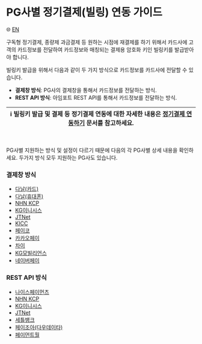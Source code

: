 # PG사별 정기결제(빌링) 연동 가이드

:globe_with_meridians: [EN](/en/Subscription/README.md)

구독형 정기결제, 종량제 과금결제 등 원하는 시점에 재결제를 하기 위해서 카드사에 고객의 카드정보를 전달하여 카드정보와 매칭되는 결제용 암호화 키인 빌링키를 발급받아야 합니다.<Br />

빌링키 발급을 위해서 다음과 같이 두 가지 방식으로 카드정보를 카드사에 전달할 수 있습니다.

- **결제창 방식**: PG사의 결제창을 통해서 카드정보를 전달하는 방식. 
- **REST API 방식**: 아임포트 REST API를 통해서 카드정보를 전달하는 방식.

| ℹ️  **빌링키 발급 및 결제 등 정기결제 연동에 대한 자세한 내용은 <a href="https://docs.iamport.kr/implementation/subscription">정기결제 연동하기</a> 문서를 참고하세요.**|
| --- |

<Br />

PG사별 지원하는 방식 및 설정이 다르기 때문에 다음의 각 PG사별 상세 내용을 확인하세요. 두가지 방식 모두 지원하는 PG사도 있습니다.

### 결제창 방식

- [다날(카드)](./example/danal-card-request-billing-key.md)
- [다날(휴대폰)](./example/danal-phone-request-billing-key.md)
- [NHN KCP](./example/kcp-request-billing-key.md)
- [KG이니시스](./example/inicis-request-billing-key.md)
- [JTNet](./example/jtnet-request-billing-key.md)
- [KICC](./example/kicc-request-billing-key.md)
- [페이코](./example/payco-request-billing-key.md)
- [카카오페이](./example/kakaopay-request-billing-key.md)
- [차이](./example/chai-request-billing-key.md)
- [KG모빌리언스](./example/mobilians-phone-request-billing-key.md)
- [네이버페이](/NAVERPAY/sample/naverpay-recurring.md)

### REST API 방식

- [나이스페이먼츠](./example/nice-api-billing-key.md)
- [NHN KCP](./example/kcp-api-billing-key.md)
- [KG이니시스](./example/inicis-api-billing-key.md)
- [JTNet](./example/jtnet-api-billing-key.md)
- [세틀뱅크](./example/settlebank-api-billing-key.md)
- [페이조아(다우데이타)](./example/payjoa-api-billing-key.md)
- [페이먼트월](./example/paymentwall-billing-key.md)

